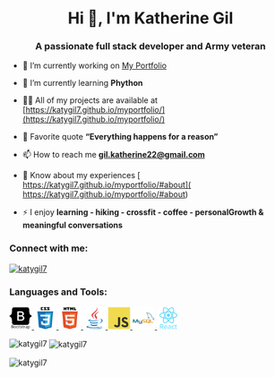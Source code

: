 <h1 align="center">Hi 👋, I'm Katherine Gil</h1>
<h3 align="center">A passionate full stack developer and Army veteran</h3>

- 🔭 I’m currently working on [My Portfolio](https://katygil7.github.io/myportfolio)

- 🌱 I’m currently learning **Phython**

- 👨‍💻 All of my projects are available at [https://katygil7.github.io/myportfolio/](https://katygil7.github.io/myportfolio/)

- 💬 Favorite quote **“Everything happens for a reason”**

- 📫 How to reach me **gil.katherine22@gmail.com**

- 📄 Know about my experiences [ https://katygil7.github.io/myportfolio/#about]( https://katygil7.github.io/myportfolio/#about)

- ⚡ I enjoy **learning - hiking - crossfit - coffee - personalGrowth & meaningful conversations**

<h3 align="left">Connect with me:</h3>
<p align="left">
<a href="https://linkedin.com/in/katygil7" target="blank"><img align="center" src="https://raw.githubusercontent.com/rahuldkjain/github-profile-readme-generator/master/src/images/icons/Social/linked-in-alt.svg" alt="katygil7" height="30" width="40" /></a>
</p>

<h3 align="left">Languages and Tools:</h3>
<p align="left"> <a href="https://getbootstrap.com" target="_blank" rel="noreferrer"> <img src="https://raw.githubusercontent.com/devicons/devicon/master/icons/bootstrap/bootstrap-plain-wordmark.svg" alt="bootstrap" width="40" height="40"/> </a> <a href="https://www.w3schools.com/css/" target="_blank" rel="noreferrer"> <img src="https://raw.githubusercontent.com/devicons/devicon/master/icons/css3/css3-original-wordmark.svg" alt="css3" width="40" height="40"/> </a> <a href="https://www.w3.org/html/" target="_blank" rel="noreferrer"> <img src="https://raw.githubusercontent.com/devicons/devicon/master/icons/html5/html5-original-wordmark.svg" alt="html5" width="40" height="40"/> </a> <a href="https://www.java.com" target="_blank" rel="noreferrer"> <img src="https://raw.githubusercontent.com/devicons/devicon/master/icons/java/java-original.svg" alt="java" width="40" height="40"/> </a> <a href="https://developer.mozilla.org/en-US/docs/Web/JavaScript" target="_blank" rel="noreferrer"> <img src="https://raw.githubusercontent.com/devicons/devicon/master/icons/javascript/javascript-original.svg" alt="javascript" width="40" height="40"/> </a> <a href="https://www.mysql.com/" target="_blank" rel="noreferrer"> <img src="https://raw.githubusercontent.com/devicons/devicon/master/icons/mysql/mysql-original-wordmark.svg" alt="mysql" width="40" height="40"/> </a> <a href="https://reactjs.org/" target="_blank" rel="noreferrer"> <img src="https://raw.githubusercontent.com/devicons/devicon/master/icons/react/react-original-wordmark.svg" alt="react" width="40" height="40"/> </a> </p>

<p><img align="left" src="https://github-readme-stats.vercel.app/api/top-langs?username=katygil7&show_icons=true&locale=en&layout=compact" alt="katygil7" /></p>

<p>&nbsp;<img align="center" src="https://github-readme-stats.vercel.app/api?username=katygil7&show_icons=true&locale=en" alt="katygil7" /></p>

<p><img align="center" src="https://github-readme-streak-stats.herokuapp.com/?user=katygil7&" alt="katygil7" /></p>
